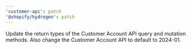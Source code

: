 ```yaml
---
'customer-api': patch
'@shopify/hydrogen': patch
---
```


Update the return types of the Customer Account API query and mutation methods. Also change the Customer Account API to default to 2024-01.
